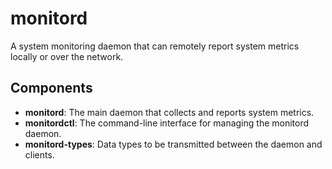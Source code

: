 # monitord
A system monitoring daemon that can remotely report system metrics locally or over the network.

## Components
- **monitord**: The main daemon that collects and reports system metrics.
- **monitordctl**: The command-line interface for managing the monitord daemon.
- **monitord-types**: Data types to be transmitted between the daemon and clients.
